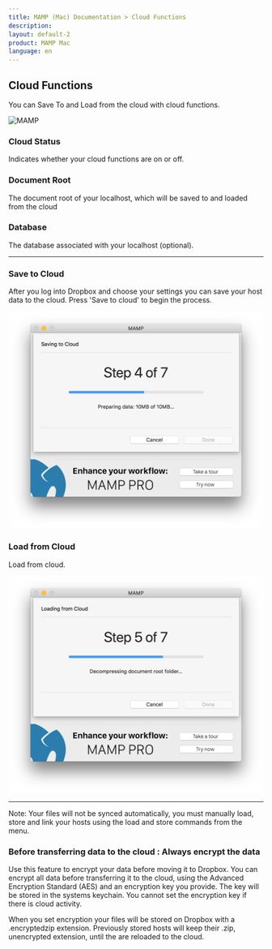 ```yaml
---
title: MAMP (Mac) Documentation > Cloud Functions
description: 
layout: default-2
product: MAMP Mac
language: en
---
```


## Cloud Functions

You can Save To and Load from the cloud with cloud functions.

![MAMP](/en/MAMP-Mac/Cloud/CloudSaveLoud.png)

### Cloud Status

Indicates whether your cloud functions are on or off.

### Document Root

The document root of your localhost, which will be saved to and loaded from the cloud

### Database

The database associated with your localhost (optional).

---

### Save to Cloud

After you log into Dropbox and choose your settings you can save your host data to the cloud. Press 'Save to cloud' to begin the process.

![MAMP](/en/MAMP-Mac/Cloud/CloudSaveToCloud.png)

### Load from Cloud

Load from cloud.

![MAMP](/en/MAMP-Mac/Cloud/CloudLoading.png)

---

<div class="alert" role="alert">
Note: Your files will not be synced automatically, you must manually load, store and link your hosts using the load and store commands from the menu.
</div>


### Before transferring data to the cloud : Always encrypt the data
  
  Use this feature to encrypt your data before moving it to Dropbox. You can encrypt all data before transferring it to the cloud, using the Advanced Encryption Standard (AES) and an encryption key you provide. The key will be stored in the systems keychain. You cannot set the encryption key if there is cloud activity.
  
  <div class="alert" role="alert">
  When you set encryption your files will be stored on Dropbox with a .encryptedzip extension. Previously stored hosts will keep their .zip, unencrypted extension, until the are reloaded to the cloud.
  </div>
  

